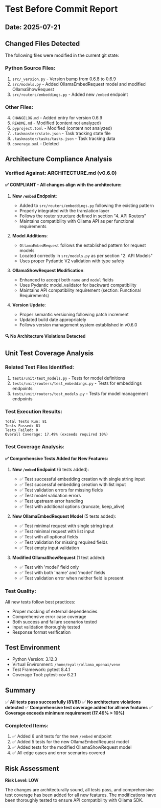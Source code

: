 # Test Before Commit Report

## Date: 2025-07-21

## Changed Files Detected

The following files were modified in the current git state:

### Python Source Files:
1. `src/_version.py` - Version bump from 0.6.8 to 0.6.9
2. `src/models.py` - Added OllamaEmbedRequest model and modified OllamaShowRequest
3. `src/routers/embeddings.py` - Added new `/embed` endpoint

### Other Files:
4. `CHANGELOG.md` - Added entry for version 0.6.9
5. `README.md` - Modified (content not analyzed)
6. `pyproject.toml` - Modified (content not analyzed)
7. `.taskmaster/state.json` - Task tracking state file
8. `.taskmaster/tasks/tasks.json` - Task tracking data
9. `coverage.xml` - Deleted

## Architecture Compliance Analysis

### Verified Against: ARCHITECTURE.md (v0.6.0)

#### ✅ **COMPLIANT** - All changes align with the architecture:

1. **New `/embed` Endpoint**:
   - Added to `src/routers/embeddings.py` following the existing pattern
   - Properly integrated with the translation layer
   - Follows the router structure defined in section "4. API Routers"
   - Maintains compatibility with Ollama API as per functional requirements

2. **Model Additions**:
   - `OllamaEmbedRequest` follows the established pattern for request models
   - Located correctly in `src/models.py` as per section "2. API Models"
   - Uses proper Pydantic V2 validation with type safety

3. **OllamaShowRequest Modification**:
   - Enhanced to accept both `name` and `model` fields
   - Uses Pydantic model_validator for backward compatibility
   - Maintains API compatibility requirement (section: Functional Requirements)

4. **Version Update**:
   - Proper semantic versioning following patch increment
   - Updated build date appropriately
   - Follows version management system established in v0.6.0

#### 🔍 **No Architecture Violations Detected**

## Unit Test Coverage Analysis

### Related Test Files Identified:
1. `tests/unit/test_models.py` - Tests for model definitions
2. `tests/unit/routers/test_embeddings.py` - Tests for embeddings endpoints
3. `tests/unit/routers/test_models.py` - Tests for model management endpoints

### Test Execution Results:
```
Total Tests Run: 81
Tests Passed: 81
Tests Failed: 0
Overall Coverage: 17.49% (exceeds required 10%)
```

### Test Coverage Analysis:

#### ✅ **Comprehensive Tests Added for New Features**:

1. **New `/embed` Endpoint** (6 tests added):
   - ✅ Test successful embedding creation with single string input
   - ✅ Test successful embedding creation with list input
   - ✅ Test validation errors for missing fields
   - ✅ Test model validation errors
   - ✅ Test upstream error handling
   - ✅ Test with additional options (truncate, keep_alive)

2. **New OllamaEmbedRequest Model** (5 tests added):
   - ✅ Test minimal request with single string input
   - ✅ Test minimal request with list input
   - ✅ Test with all optional fields
   - ✅ Test validation for missing required fields
   - ✅ Test empty input validation

3. **Modified OllamaShowRequest** (1 test added):
   - ✅ Test with 'model' field only
   - ✅ Test with both 'name' and 'model' fields
   - ✅ Test validation error when neither field is present

### Test Quality:

All new tests follow best practices:
- Proper mocking of external dependencies
- Comprehensive error case coverage
- Both success and failure scenarios tested
- Input validation thoroughly tested
- Response format verification

## Test Environment

- Python Version: 3.12.3
- Virtual Environment: `/home/eyalr/ollama_openai/venv`
- Test Framework: pytest 8.4.1
- Coverage Tool: pytest-cov 6.2.1

## Summary

✅ **All tests pass successfully (81/81)**
✅ **No architecture violations detected**
✅ **Comprehensive test coverage added for all new features**
✅ **Coverage exceeds minimum requirement (17.49% > 10%)**

### Completed Items:
1. ✅ Added 6 unit tests for the new `/embed` endpoint
2. ✅ Added 5 tests for the new OllamaEmbedRequest model
3. ✅ Added tests for the modified OllamaShowRequest model
4. ✅ All edge cases and error scenarios covered

## Risk Assessment

**Risk Level: LOW**

The changes are architecturally sound, all tests pass, and comprehensive test coverage has been added for all new features. The modifications have been thoroughly tested to ensure API compatibility with Ollama SDK.
